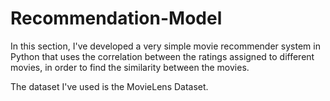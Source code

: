 # Recommendation-Model

In this section, I've developed a very simple movie recommender system in Python that uses the correlation between the ratings assigned to different movies, in order to find the similarity between the movies.

The dataset I've used is the MovieLens Dataset.
